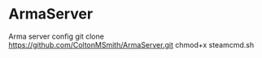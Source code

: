 # ArmaServer
Arma server config 
git clone https://github.com/ColtonMSmith/ArmaServer.git
chmod+x steamcmd.sh
